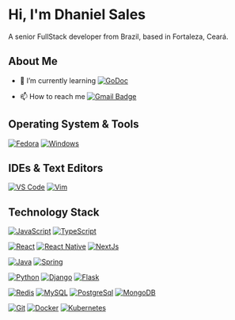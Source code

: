 # Hi, I'm Dhaniel Sales

A senior FullStack developer from Brazil, based in Fortaleza, Ceará.

## About Me

- 🌱 I’m currently learning [![GoDoc](https://img.shields.io/badge/GoLang-007d9c?style=flat-square&logo=Go&logoColor=fff)](https://golang.org/)

- 📫 How to reach me [![Gmail Badge](https://img.shields.io/badge/-gmail-c14438?style=flat-square&logo=Gmail&logoColor=ffffff)](mailto:dhanielr94@gmail.com) 

## Operating System & Tools

[![Fedora](https://img.shields.io/badge/OS-Fedora-294172?style=for-the-badge&logo=Fedora&logoColor=ffffff)](https://getfedora.org/pt_BR/)
[![Windows](https://img.shields.io/badge/OS-Windows-0067B8?style=for-the-badge&logo=Windows&logoColor=ffffff)](https://www.microsoft.com/pt-br/windows/)

## IDEs & Text Editors

[![VS Code](https://img.shields.io/badge/IDE-VSCode-%23007ACC?style=for-the-badge&logo=Visual-studio-code)](https://code.visualstudio.com/)
[![Vim](https://img.shields.io/badge/IDE-Vim-007f00?style=for-the-badge&logo=vim)](https://www.vim.org/)

## Technology Stack

[![JavaScript](https://img.shields.io/badge/-JavaScript-%23F7DF1C?style=flat-square&logo=javascript&logoColor=000000)](https://www.javascript.com/)
[![TypeScript](https://img.shields.io/badge/-TypeScript-4287f5?style=flat-square&logo=typescript&logoColor=000000)](https://www.typescriptlang.org/)

[![React](https://img.shields.io/badge/-React-57b5cf?style=flat-square&logo=React&logoColor=000)](https://pt-br.reactjs.org/)
[![React Native](https://img.shields.io/badge/-ReactNative-448b9e?style=flat-square&logo=React&logoColor=000)](https://reactnative.dev/)
[![NextJs](https://img.shields.io/badge/-Next.Js-005571?style=flat-square&logo=Next.js&logoColor=ffffff)](https://nextjs.org/)

[![Java](https://img.shields.io/badge/-Java-C33?style=flat-square&logo=Java&logoColor=000000)](https://www.java.com/pt-BR/)
[![Spring](https://img.shields.io/badge/-Spring-6db33f?style=flat-square&logo=Spring&logoColor=000000)](https://spring.io/)

[![Python](https://img.shields.io/badge/-Python-3776AB?style=flat-square&logo=python&logoColor=ffffff)](https://www.python.org/)
[![Django](https://img.shields.io/badge/-Django-092E20?style=flat-square&logo=Django&logoColor=ffffff)](https://www.djangoproject.com/)
[![Flask](https://img.shields.io/badge/-Flask-000000?style=flat-square&logo=Flask&logoColor=ffffff)](https://flask.palletsprojects.com/)

[![Redis](https://img.shields.io/badge/-Redis-DC382D?style=flat-square&logo=Redis&logoColor=ffffff)](https://redis.io/)
[![MySQL](https://img.shields.io/badge/-MySQL-4479A1?style=flat-square&logo=MySQL&logoColor=ffffff)](https://www.mysql.com/)
[![PostgreSql](https://img.shields.io/badge/-PostgreSql-336791?style=flat-square&logo=PostgreSql&logoColor=ffffff)](https://www.postgresql.org/)
[![MongoDB](https://img.shields.io/badge/-MongoDB-47A248?style=flat-square&logo=MongoDB&logoColor=ffffff)](https://www.mongodb.com/)

[![Git](https://img.shields.io/badge/-Git-%23F05032?style=flat-square&logo=git&logoColor=%23ffffff)](https://git-scm.com/)
[![Docker](https://img.shields.io/badge/-Docker-2496ED?style=flat-square&logo=docker&logoColor=ffffff)](https://www.docker.com/)
[![Kubernetes](https://img.shields.io/badge/-Kubernetes-326CE5?style=flat-square&logo=Kubernetes&logoColor=ffffff)](https://kubernetes.io/)
